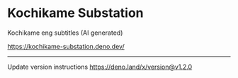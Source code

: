 # Kochikame Substation

Kochikame eng subtitles (AI generated)

https://kochikame-substation.deno.dev/

---

Update version instructions
https://deno.land/x/version@v1.2.0
